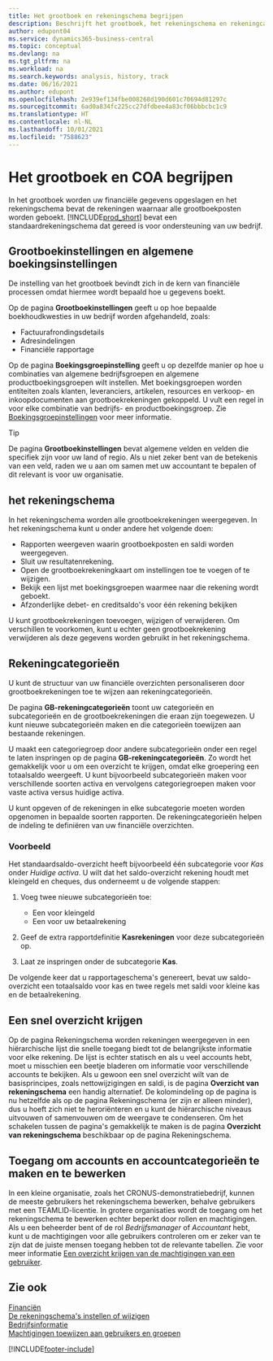 ```yaml
---
title: Het grootboek en rekeningschema begrijpen
description: Beschrijft het grootboek, het rekeningschema en rekeningcategorieën. Gebruik de pagina Grootboekinstellingen om op te geven hoe boekhoudkwesties in uw bedrijf worden afgehandeld.
author: edupont04
ms.service: dynamics365-business-central
ms.topic: conceptual
ms.devlang: na
ms.tgt_pltfrm: na
ms.workload: na
ms.search.keywords: analysis, history, track
ms.date: 06/16/2021
ms.author: edupont
ms.openlocfilehash: 2e939ef134fbe008268d190d601c70694d81297c
ms.sourcegitcommit: 6ad0a834fc225cc27dfdbee4a83cf06bbbcbc1c9
ms.translationtype: HT
ms.contentlocale: nl-NL
ms.lasthandoff: 10/01/2021
ms.locfileid: "7588623"
---
```

# <a name="understanding-the-general-ledger-and-the-coa"></a>Het grootboek en COA begrijpen

In het grootboek worden uw financiële gegevens opgeslagen en het rekeningschema bevat de rekeningen waarnaar alle grootboekposten worden geboekt. [!INCLUDE[prod_short](includes/prod_short.md)] bevat een standaardrekeningschema dat gereed is voor ondersteuning van uw bedrijf.

## <a name="general-ledger-setup-and-general-posting-setup"></a>Grootboekinstellingen en algemene boekingsinstellingen

De instelling van het grootboek bevindt zich in de kern van financiële processen omdat hiermee wordt bepaald hoe u gegevens boekt.  

Op de pagina **Grootboekinstellingen** geeft u op hoe bepaalde boekhoudkwesties in uw bedrijf worden afgehandeld, zoals:  

* Factuurafrondingsdetails  
* Adresindelingen  
* Financiële rapportage  

Op de pagina **Boekingsgroepinstelling** geeft u op dezelfde manier op hoe u combinaties van algemene bedrijfsgroepen en algemene productboekingsgroepen wilt instellen. Met boekingsgroepen worden entiteiten zoals klanten, leveranciers, artikelen, resources en verkoop- en inkoopdocumenten aan grootboekrekeningen gekoppeld. U vult een regel in voor elke combinatie van bedrijfs- en productboekingsgroep. Zie [Boekingsgroepinstellingen](finance-posting-groups.md) voor meer informatie.  

> [!TIP]
> De pagina **Grootboekinstellingen** bevat algemene velden en velden die specifiek zijn voor uw land of regio. Als u niet zeker bent van de betekenis van een veld, raden we u aan om samen met uw accountant te bepalen of dit relevant is voor uw organisatie.  

## <a name="the-chart-of-accounts"></a>het rekeningschema

In het rekeningschema worden alle grootboekrekeningen weergegeven. In het rekeningschema kunt u onder andere het volgende doen:  

* Rapporten weergeven waarin grootboekposten en saldi worden weergegeven.  
* Sluit uw resultatenrekening.  
* Open de grootboekrekeningkaart om instellingen toe te voegen of te wijzigen.  
* Bekijk een lijst met boekingsgroepen waarmee naar die rekening wordt geboekt.
* Afzonderlijke debet- en creditsaldo's voor één rekening bekijken  

U kunt grootboekrekeningen toevoegen, wijzigen of verwijderen. Om verschillen te voorkomen, kunt u echter geen grootboekrekening verwijderen als deze gegevens worden gebruikt in het rekeningschema.  

## <a name="account-categories"></a>Rekeningcategorieën

U kunt de structuur van uw financiële overzichten personaliseren door grootboekrekeningen toe te wijzen aan rekeningcategorieën.  

De pagina **GB-rekeningcategorieën** toont uw categorieën en subcategorieën en de grootboekrekeningen die eraan zijn toegewezen. U kunt nieuwe subcategorieën maken en die categorieën toewijzen aan bestaande rekeningen.  

U maakt een categoriegroep door andere subcategorieën onder een regel te laten inspringen op de pagina **GB-rekeningcategorieën**. Zo wordt het gemakkelijk voor u om een overzicht te krijgen, omdat elke groepering een totaalsaldo weergeeft. U kunt bijvoorbeeld subcategorieën maken voor verschillende soorten activa en vervolgens categoriegroepen maken voor vaste activa versus huidige activa.  

U kunt opgeven of de rekeningen in elke subcategorie moeten worden opgenomen in bepaalde soorten rapporten. De rekeningcategorieën helpen de indeling te definiëren van uw financiële overzichten.  

### <a name="example"></a>Voorbeeld

Het standaardsaldo-overzicht heeft bijvoorbeeld één subcategorie voor *Kas* onder *Huidige activa*. U wilt dat het saldo-overzicht rekening houdt met kleingeld en cheques, dus onderneemt u de volgende stappen:  

1. Voeg twee nieuwe subcategorieën toe:

    * Een voor kleingeld  
    * Een voor uw betaalrekening  
2. Geef de extra rapportdefinitie **Kasrekeningen** voor deze subcategorieën op.  
3. Laat ze inspringen onder de subcategorie **Kas**.  

De volgende keer dat u rapportageschema's genereert, bevat uw saldo-overzicht een totaalsaldo voor kas en twee regels met saldi voor kleine kas en de betaalrekening.  

## <a name="getting-a-quick-overview"></a>Een snel overzicht krijgen
Op de pagina Rekeningschema worden rekeningen weergegeven in een hiërarchische lijst die snelle toegang biedt tot de belangrijkste informatie voor elke rekening. De lijst is echter statisch en als u veel accounts hebt, moet u misschien een beetje bladeren om informatie voor verschillende accounts te bekijken. Als u gewoon een snel overzicht wilt van de basisprincipes, zoals nettowijzigingen en saldi, is de pagina **Overzicht van rekeningschema** een handig alternatief. De kolomindeling op de pagina is nu hetzelfde als op de pagina Rekeningschema (er zijn er alleen minder), dus u hoeft zich niet te heroriënteren en u kunt de hiërarchische niveaus uitvouwen of samenvouwen om de weergave te condenseren. Om het schakelen tussen de pagina's gemakkelijk te maken is de pagina **Overzicht van rekeningschema** beschikbaar op de pagina Rekeningschema.

## <a name="access-to-create-and-edit-accounts-and-account-categories"></a>Toegang om accounts en accountcategorieën te maken en te bewerken

In een kleine organisatie, zoals het CRONUS-demonstratiebedrijf, kunnen de meeste gebruikers het rekeningschema bewerken, behalve gebruikers met een TEAMLID-licentie. In grotere organisaties wordt de toegang om het rekeningschema te bewerken echter beperkt door rollen en machtigingen. Als u een beheerder bent of de rol *Bedrijfsmanager* of *Accountant* hebt, kunt u de machtigingen voor alle gebruikers controleren om er zeker van te zijn dat de juiste mensen toegang hebben tot de relevante tabellen. Zie voor meer informatie [Een overzicht krijgen van de machtigingen van een gebruiker](ui-define-granular-permissions.md#to-get-an-overview-of-a-users-permissions).  

## <a name="see-also"></a>Zie ook

[Financiën](finance.md)  
[De rekeningschema's instellen of wijzigen](finance-setup-chart-accounts.md)  
[Bedrijfsinformatie](bi.md)  
[Machtigingen toewijzen aan gebruikers en groepen](ui-define-granular-permissions.md)  


[!INCLUDE[footer-include](includes/footer-banner.md)]